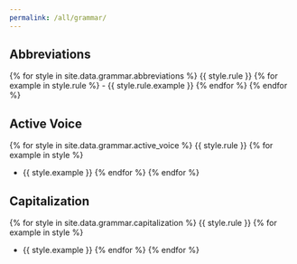 ```yaml
---
permalink: /all/grammar/
---
```

## Abbreviations
{% for style in site.data.grammar.abbreviations %}
  {{ style.rule }}
  {% for example in style.rule %}
    - {{ style.rule.example }}
  {% endfor %}
{% endfor %}

## Active Voice
{% for style in site.data.grammar.active_voice %}
  {{ style.rule }}
  {% for example in style %}
  - {{ style.example }}
  {% endfor %}
{% endfor %}

## Capitalization
{% for style in site.data.grammar.capitalization %}
  {{ style.rule }}
  {% for example in style %}
  - {{ style.example }}
  {% endfor %}
{% endfor %}
